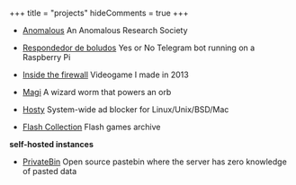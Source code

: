 +++
title = "projects"
hideComments = true
+++

- [Anomalous](https://anomalous.xyz/) An Anomalous Research Society

- [Respondedor de boludos](https://t.me/respondedorbot) Yes or No Telegram bot running on a Raspberry Pi

- [Inside the firewall](https://4st.li/insidethefirewall) Videogame I made in 2013

- [Magi](https://magi.4st.li/) A wizard worm that powers an orb

- [Hosty](https://github.com/astrovm/hosty) System-wide ad blocker for Linux/Unix/BSD/Mac

- [Flash Collection](https://4st.li/flash/) Flash games archive

**self-hosted instances**

- [PrivateBin](https://bin.4st.li/) Open source pastebin where the server has zero knowledge of pasted data
